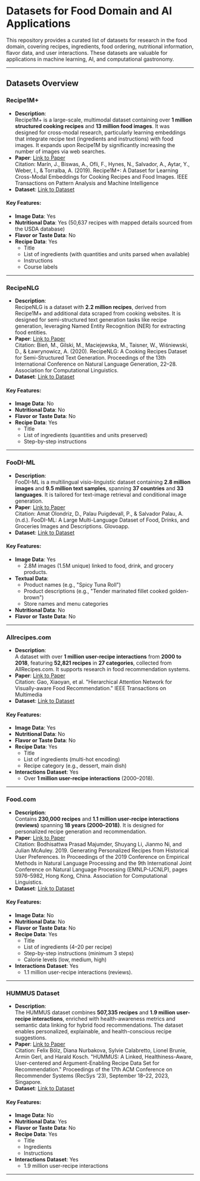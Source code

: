 # **Datasets for Food Domain and AI Applications**

This repository provides a curated list of datasets for research in the food domain, covering recipes, ingredients, food ordering, nutritional information, flavor data, and user interactions. These datasets are valuable for applications in machine learning, AI, and computational gastronomy.

---

## **Datasets Overview**

### **Recipe1M+**
- **Description**:  
  Recipe1M+ is a large-scale, multimodal dataset containing over **1 million structured cooking recipes** and **13 million food images**. It was designed for cross-modal research, particularly learning embeddings that integrate recipe text (ingredients and instructions) with food images. It expands upon Recipe1M by significantly increasing the number of images via web searches.
- **Paper**: [Link to Paper](https://im2recipe.csail.mit.edu/tpami19.pdf)  
  Citation: Marín, J., Biswas, A., Ofli, F., Hynes, N., Salvador, A., Aytar, Y., Weber, I., & Torralba, A. (2019). Recipe1M+: A Dataset for Learning Cross-Modal Embeddings for Cooking Recipes and Food Images. IEEE Transactions on Pattern Analysis and Machine Intelligence
- **Dataset**: [Link to Dataset](https://github.com/torralba-lab/im2recipe)  

#### **Key Features**:
- **Image Data**: Yes  
- **Nutritional Data**: Yes (50,637 recipes with mapped details sourced from the USDA database)  
- **Flavor or Taste Data**: No  
- **Recipe Data**: Yes  
  - Title  
  - List of ingredients (with quantities and units parsed when available)  
  - Instructions  
  - Course labels  

---

### **RecipeNLG**
- **Description**:  
  RecipeNLG is a dataset with **2.2 million recipes**, derived from Recipe1M+ and additional data scraped from cooking websites. It is designed for semi-structured text generation tasks like recipe generation, leveraging Named Entity Recognition (NER) for extracting food entities.
- **Paper**: [Link to Paper](https://aclanthology.org/2020.inlg-1.4.pdf)  
  Citation: Bień, M., Gilski, M., Maciejewska, M., Taisner, W., Wiśniewski, D., & Ławrynowicz, A. (2020). RecipeNLG: A Cooking Recipes Dataset for Semi-Structured Text Generation. Proceedings of the 13th International Conference on Natural Language Generation, 22–28. Association for Computational Linguistics.
- **Dataset**: [Link to Dataset](https://recipenlg.cs.put.poznan.pl/)  

#### **Key Features**:
- **Image Data**: No  
- **Nutritional Data**: No  
- **Flavor or Taste Data**: No  
- **Recipe Data**: Yes  
  - Title  
  - List of ingredients (quantities and units preserved)  
  - Step-by-step instructions  

---

### **FooDI-ML**
- **Description**:  
  FooDI-ML is a multilingual visio-linguistic dataset containing **2.8 million images** and **9.5 million text samples**, spanning **37 countries** and **33 languages**. It is tailored for text-image retrieval and conditional image generation.
- **Paper**: [Link to Paper](https://arxiv.org/pdf/2110.02035)  
  Citation: Amat Olondriz, D., Palau Puigdevall, P., & Salvador Palau, A. (n.d.). FooDI-ML: A Large Multi-Language Dataset of Food, Drinks, and Groceries Images and Descriptions. Glovoapp. 
- **Dataset**: [Link to Dataset](https://github.com/Glovo/foodi-ml-dataset)  

#### **Key Features**:
- **Image Data**: Yes  
  - 2.8M images (1.5M unique) linked to food, drink, and grocery products.  
- **Textual Data**:
  - Product names (e.g., "Spicy Tuna Roll")  
  - Product descriptions (e.g., "Tender marinated fillet cooked golden-brown")  
  - Store names and menu categories  
- **Nutritional Data**: No  
- **Flavor or Taste Data**: No  

---

### **Allrecipes.com**
- **Description**:  
  A dataset with over **1 million user-recipe interactions** from **2000 to 2018**, featuring **52,821 recipes** in **27 categories**, collected from AllRecipes.com. It supports research in food recommendation systems.
- **Paper**: [Link to Paper](https://arxiv.org/pdf/1810.05032)  
  Citation: Gao, Xiaoyan, et al. "Hierarchical Attention Network for Visually-aware Food Recommendation." IEEE Transactions on Multimedia
- **Dataset**: [Link to Dataset](https://www.kaggle.com/datasets/elisaxxygao/foodrecsysv1)  

#### **Key Features**:
- **Image Data**: Yes  
- **Nutritional Data**: No  
- **Flavor or Taste Data**: No  
- **Recipe Data**: Yes  
  - Title  
  - List of ingredients (multi-hot encoding)  
  - Recipe category (e.g., dessert, main dish)  
- **Interactions Dataset**: Yes  
  - Over **1 million user-recipe interactions** (2000–2018).  

---

### **Food.com**
- **Description**:  
  Contains **230,000 recipes** and **1.1 million user-recipe interactions (reviews)** spanning **18 years (2000–2018)**. It is designed for personalized recipe generation and recommendation.
- **Paper**: [Link to Paper](https://www.aclweb.org/anthology/D19-1613/)  
  Citation: Bodhisattwa Prasad Majumder, Shuyang Li, Jianmo Ni, and Julian McAuley. 2019. Generating Personalized Recipes from Historical User Preferences. In Proceedings of the 2019 Conference on Empirical Methods in Natural Language Processing and the 9th International Joint Conference on Natural Language Processing (EMNLP-IJCNLP), pages 5976–5982, Hong Kong, China. Association for Computational Linguistics.
- **Dataset**: [Link to Dataset](https://www.kaggle.com/datasets/shuyangli94/food-com-recipes-and-user-interactions)  

#### **Key Features**:
- **Image Data**: No  
- **Nutritional Data**: No  
- **Flavor or Taste Data**: No  
- **Recipe Data**: Yes  
  - Title  
  - List of ingredients (4–20 per recipe)  
  - Step-by-step instructions (minimum 3 steps)  
  - Calorie levels (low, medium, high)  
- **Interactions Dataset**: Yes  
  - 1.1 million user-recipe interactions (reviews).  

---

### **HUMMUS Dataset**
- **Description**:  
  The HUMMUS dataset combines **507,335 recipes** and **1.9 million user-recipe interactions**, enriched with health-awareness metrics and semantic data linking for hybrid food recommendations. The dataset enables personalized, explainable, and health-conscious recipe suggestions.
- **Paper**: [Link to Paper](https://hal.science/hal-04220182/document)  
  Citation: Felix Bölz, Diana Nurbakova, Sylvie Calabretto, Lionel Brunie, Armin Gerl, and Harald Kosch. "HUMMUS: A Linked, Healthiness-Aware, User-centered and Argument-Enabling Recipe Data Set for Recommendation." Proceedings of the 17th ACM Conference on Recommender Systems (RecSys ’23), September 18–22, 2023, Singapore.
- **Dataset**: [Link to Dataset](https://gitlab.com/felix134/connected-recipe-data-set)  

#### **Key Features**:
- **Image Data**: No  
- **Nutritional Data**: Yes  
- **Flavor or Taste Data**: No  
- **Recipe Data**: Yes  
  - Title  
  - Ingredients  
  - Instructions  
- **Interactions Dataset**: Yes  
  - 1.9 million user-recipe interactions  

---

